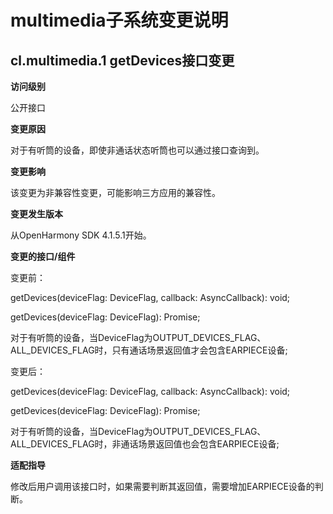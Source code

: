 # multimedia子系统变更说明

## cl.multimedia.1 getDevices接口变更

**访问级别**

公开接口

**变更原因**

对于有听筒的设备，即使非通话状态听筒也可以通过接口查询到。

**变更影响**

该变更为非兼容性变更，可能影响三方应用的兼容性。

**变更发生版本**

从OpenHarmony SDK 4.1.5.1开始。

**变更的接口/组件**

变更前：

getDevices(deviceFlag: DeviceFlag, callback: AsyncCallback<AudioDeviceDescriptors>): void;

getDevices(deviceFlag: DeviceFlag): Promise<AudioDeviceDescriptors>;

对于有听筒的设备，当DeviceFlag为OUTPUT_DEVICES_FLAG、ALL_DEVICES_FLAG时，只有通话场景返回值才会包含EARPIECE设备;

变更后：

getDevices(deviceFlag: DeviceFlag, callback: AsyncCallback<AudioDeviceDescriptors>): void;

getDevices(deviceFlag: DeviceFlag): Promise<AudioDeviceDescriptors>;

对于有听筒的设备，当DeviceFlag为OUTPUT_DEVICES_FLAG、ALL_DEVICES_FLAG时，非通话场景返回值也会包含EARPIECE设备;

**适配指导**

修改后用户调用该接口时，如果需要判断其返回值，需要增加EARPIECE设备的判断。